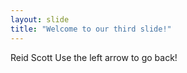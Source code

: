 ```yaml
---
layout: slide
title: "Welcome to our third slide!"
---
```

Reid Scott
Use the left arrow to go back!
